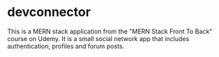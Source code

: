 # devconnector
This is a MERN stack application from the "MERN Stack Front To Back" course on Udemy. It is a small social network app that includes authentication, profiles and forum posts.

